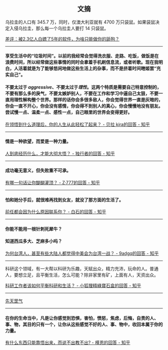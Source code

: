 ## <center>文摘</center>

乌拉圭的人口有 345.7 万，同时，仅澳大利亚就有 4700 万只袋鼠。如果袋鼠决定入侵乌拉圭，那么每一个乌拉圭人要打 14 只袋鼠。

[差评：被2.3亿人白嫖了5年的软件，为啥只能做你的舔狗？](https://mp.weixin.qq.com/s/CCbu8o4dA7lgtAq7nosvFQ)

---

#### 享受生活中的“垃圾时间”。以前的我经常会觉得洗衣服、走路、吃饭，做饭是在浪费时间，所以经常做这些事情的同时会拿着手机刷信息流，或者听歌。现在我明白，人活着就是为了能够悠闲地做这些生活上的杂事，而不是挤着时间瞎姬罢“充实自己”。

#### 不要太过于 *aggressive*、不要太过于*理性*。这两个特质是需要自己特意控制的，不要有那么多的戾气，不要太嫉妒别人，不要在工作和学习中逼自己太狠，不要一直用理性解构整个世界。那样的话你会多很多敌人，你会觉得世界一直是灰暗的，你会一直不开心，你会没有感情，你会得不到别人的真心，你会慢慢地没有朋友。尝试慢一点、温柔一点、感性一点，自己眼里的世界会变得更好。


[在领悟到什么道理后，你的人生从此轻松了起来？ - 贝拉 kira的回答 - 知乎](https://www.zhihu.com/question/467881890/answer/2199319031)

---

#### 情是一种欲望，而爱是一种力量。

[人到底经历什么，才能大彻大悟？ - 独行者的回答 - 知乎](https://www.zhihu.com/question/600714845/answer/3463461830)

---

#### 成功毫无意义，但失败重不可承。

[有哪一句话让你醍醐灌顶？ - Z·777的回答 - 知乎](https://www.zhihu.com/question/67125363/answer/1986834384)

---

#### 怕和她分手后，就很难再找到女友，就没了那方面的生活了。

[前任都会因为什么原因联系你？ - 白石的回答 - 知乎](https://www.zhihu.com/question/308115396/answer/3370669786)

---

#### 你能不能用一根针刺死犀牛？

#### 知道西瓜多大、芝麻多小吗？

[为何台湾人，甚至有些大陆人都觉得中美会为台湾一战？ - 9adgq的回答 - 知乎](https://www.zhihu.com/question/60695005/answer/1728537752)

---

科研这个领域，有一大帮以科研为乐趣，天赋出众，精力充沛，玩命的人。普通人，要想立足，且平衡生活，怎么可能？除非家里有矿，上面有人，天资出众。

[科研工作者该如何平衡科研和生活？ - 小狐狸精綠寶石盒的回答 - 知乎](https://www.zhihu.com/question/652294237/answer/3461192664)

---

[先天罡气](https://afdian.net/p/486b089cfa8511eeaf215254001e7c00)

---

#### 在你的生命当中，凡是让你感觉到恐惧，害怕，愤怒，焦虑，后悔，自责的人、事、物，其目的只有一个，让你从这些感觉不好的人、事、物中，收回本属于你的力量。

[有什么东西只能靠悟出来，而说不出教不出? - 槿恩的回答 - 知乎](https://www.zhihu.com/question/587586463/answer/3466725072)
